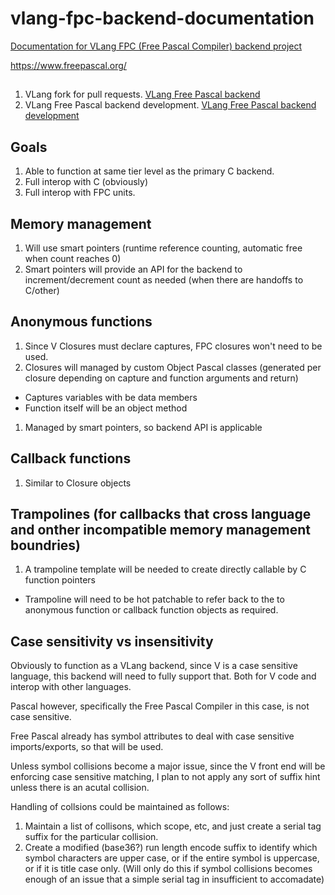 # vlang-fpc-backend-documentation

[Documentation for VLang FPC (Free Pascal Compiler) backend project](https://github.com/bogen85/vlang-fpc-backend-documentation)

https://www.freepascal.org/

##
1. VLang fork for pull requests. [VLang Free Pascal backend](https://github.com/bogen85/vlang-fpc-backend)
1. VLang Free Pascal backend development.  	[VLang Free Pascal backend development](https://github.com/bogen85/vlang-fpc-backend/tree/das-develop-main)

## Goals
1. Able to function at same tier level as the primary C backend.
1. Full interop with C (obviously)
1. Full interop with FPC units.

## Memory management
1. Will use smart pointers (runtime reference counting, automatic free when count reaches 0)
1. Smart pointers will provide an API for the backend to increment/decrement count as needed (when there are handoffs to C/other)

## Anonymous functions
1. Since V Closures must declare captures, FPC closures won't need to be used.
1. Closures will managed by custom Object Pascal classes (generated per closure depending on capture and function arguments and return)
  - Captures variables with be data members
  - Function itself will be an object method
1. Managed by smart pointers, so backend API is applicable

## Callback functions
1. Similar to Closure objects

## Trampolines (for callbacks that cross language and onther incompatible memory management boundries)
1. A trampoline template will be needed to create directly callable by C function pointers
  - Trampoline will need to be hot patchable to refer back to the to anonymous function or callback function objects as required.

## Case sensitivity vs insensitivity

Obviously to function as a VLang backend, since V is a case sensitive language, this backend will need to fully support that. Both for V code and interop with other languages.

Pascal however, specifically the Free Pascal Compiler in this case, is not case sensitive.

Free Pascal already has symbol attributes to deal with case sensitive imports/exports, so that will be used.

Unless symbol collisions become a major issue, since the V front end will be enforcing case sensitive matching, I plan to not apply any sort of suffix hint unless there is an acutal collision.

Handling of collsions could be maintained as follows:
1. Maintain a list of collisons, which scope, etc, and just create a serial tag suffix for the particular collision.
2. Create a modified (base36?) run length encode suffix to identify which symbol characters are upper case, or if the entire symbol is uppercase, or if it is title case only. (Will only do this if symbol collisions becomes enough of an issue that a simple serial tag in insufficient to accomadate)
